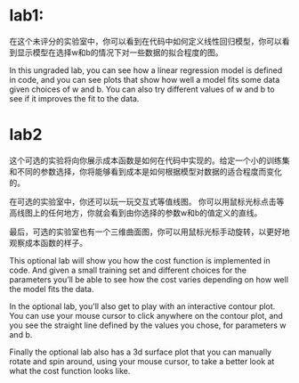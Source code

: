 # lab1:
在这个未评分的实验室中，你可以看到在代码中如何定义线性回归模型，你可以看到显示模型在选择w和b的情况下对一些数据的拟合程度的图。


In this ungraded lab, you can see how a linear regression model is defined in code, and you can see plots that show how well a model fits some data given choices of w and b.  You can also try different values of w and b to see if it improves the fit to the data.

# lab2
这个可选的实验将向你展示成本函数是如何在代码中实现的。给定一个小的训练集和不同的参数选择，你将能够看到成本是如何根据模型对数据的适合程度而变化的。

在可选的实验室中，你还可以玩一玩交互式等值线图。 你可以用鼠标光标点击等高线图上的任何地方，你就会看到由你选择的参数w和b的值定义的直线。

最后，可选的实验室也有一个三维曲面图，你可以用鼠标光标手动旋转，以更好地观察成本函数的样子。

This optional lab will show you how the cost function is implemented in code. And given a small training set and different choices for the parameters you’ll be able to see how the cost varies depending on how well the model fits the data. 

In the optional lab, you'll also get to play with an interactive contour plot.  You can use your mouse cursor to click anywhere on the contour plot, and you see the straight line defined by the values you chose, for parameters w and b.

Finally the optional lab also has a 3d surface plot that you can manually rotate and spin around, using your mouse cursor, to take a better look at what the cost function looks like.